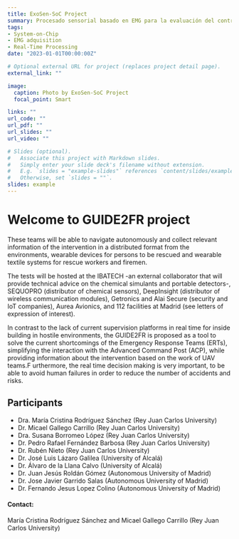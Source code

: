 ```yaml
---
title: ExoSen-SoC Project
summary: Procesado sensorial basado en EMG para la evaluación del control con exoesqueletos mediante una arquitectura heterogénea basada en System on Chip. Proyecto Financiado por la Universidad Rey Juan Carlos.
tags:
- System-on-Chip
- EMG adquisition
- Real-Time Processing
date: "2023-01-01T00:00:00Z"

# Optional external URL for project (replaces project detail page).
external_link: ""

image:
  caption: Photo by ExoSen-SoC Project
  focal_point: Smart

links: ""
url_code: ""
url_pdf: ""
url_slides: ""
url_video: ""

# Slides (optional).
#   Associate this project with Markdown slides.
#   Simply enter your slide deck's filename without extension.
#   E.g. `slides = "example-slides"` references `content/slides/example-slides.md`.
#   Otherwise, set `slides = ""`.
slides: example
---
```

# Welcome to GUIDE2FR project

These teams will be able to navigate autonomously and collect relevant information of the intervention in a distributed format from the environments, wearable devices for persons to be rescued and wearable textile systems for rescue workers and firemen.

The tests will be hosted at the IBATECH -an external collaborator that will provide technical advice on the chemical simulants and portable detectors-, SEQUOPRO (distributor of chemical sensors), DeepInsight (distributor of wireless communication modules), Getronics and Alai Secure (security and IoT companies), Aurea Avionics, and 112 facilities at Madrid (see letters of expression of interest).

In contrast to the lack of current supervision platforms in real time for inside building in hostile environments, the GUIDE2FR is proposed as a tool to solve the current shortcomings of the Emergency Response Teams (ERTs), simplifying the interaction with the Advanced Command Post (ACP), while providing information about the intervention based on the work of UAV teams.F urthermore, the real time decision making is very important, to be able to avoid human failures in order to reduce the number of accidents and risks.


## Participants
* Dra. María Cristina Rodríguez Sánchez (Rey Juan Carlos University)
* Dr. Micael Gallego Carrillo (Rey Juan Carlos University)
* Dra. Susana Borromeo López (Rey Juan Carlos University)
* Dr. Pedro Rafael Fernández Barbosa (Rey Juan Carlos University)
* Dr. Rubén Nieto (Rey Juan Carlos University)
* Dr. José Luis Lázaro Galilea (University of Alcalá)
* Dr. Álvaro de la Llana Calvo (University of Alcalá)
* Dr. Juan Jesús Roldán Gómez (Autonomous University of Madrid)
* Dr. Jose Javier Garrido Salas (Autonomous University of Madrid)
* Dr. Fernando Jesus Lopez Colino (Autonomous University of Madrid)

#### Contact:
 María Cristina Rodríguez Sánchez and Micael Gallego Carrillo (Rey Juan Carlos University)
